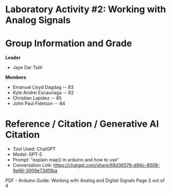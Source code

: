 # Laboratory Activity #2: Working with Analog Signals 

# Group Information and Grade

**Leader** 
- Jaye Dar Talili
  
**Members**
- Emanuel Lloyd Dagdag --  83
- Kyle Andrei Escauriaga -- 82
- Christian Lapidez -- 85
- John Paul Fidelson -- 84


# Reference / Citation / Generative AI Citation
- Tool Used: ChatGPT
- Model: GPT-5
- Prompt: "explain map() in arduino and how to use"
- Conversation Link: https://chatgpt.com/share/68d36576-d94c-8008-9e66-3009e73df9ba


PDF - Arduino Guide: Working with Analog and Digital Signals Page 3 out of 4


